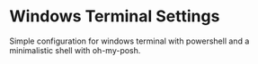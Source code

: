 # Windows Terminal Settings

Simple configuration for windows terminal with powershell and a minimalistic
shell with oh-my-posh.
